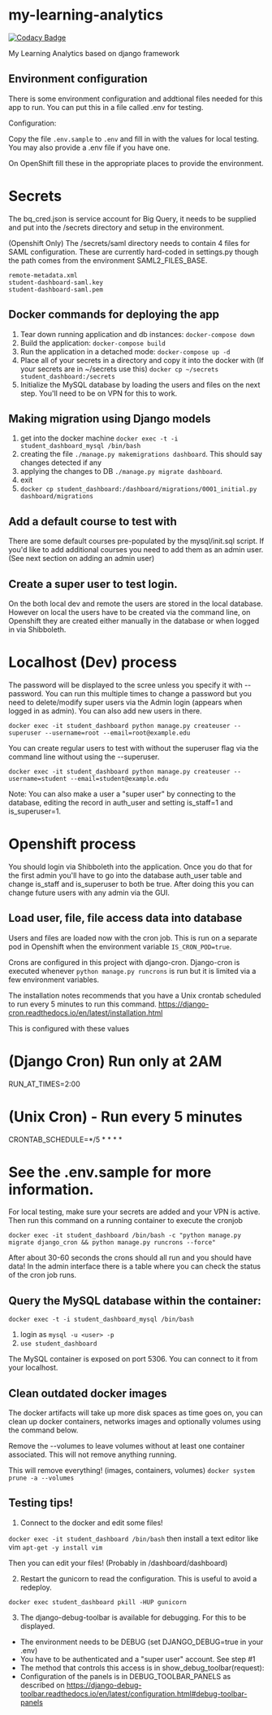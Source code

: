 # my-learning-analytics

[![Codacy Badge](https://api.codacy.com/project/badge/Grade/0fd487531e244c0ebbfbc25e8753c484)](https://app.codacy.com/app/ITS_Teaching_And_Learning/student-dashboard-django?utm_source=github.com&utm_medium=referral&utm_content=tl-its-umich-edu/student-dashboard-django&utm_campaign=Badge_Grade_Settings)

My Learning Analytics based on django framework

## Environment configuration
There is some environment configuration and addtional files needed for this app to run. You can put this in a file called .env for testing. 

Configuration:

Copy the file `.env.sample` to `.env` and fill in with the values for local testing. You may also provide a .env file if you have one.

On OpenShift fill these in the appropriate places to provide the environment.

# Secrets

The bq_cred.json is service account for Big Query, it needs to be supplied and put into the /secrets directory and setup in the environment.

(Openshift Only) The /secrets/saml directory needs to contain 4 files for SAML configuration. These are currently hard-coded in settings.py though the path comes from the environment SAML2_FILES_BASE.

	remote-metadata.xml 
	student-dashboard-saml.key
	student-dashboard-saml.pem

## Docker commands for deploying the app
1. Tear down running application and db instances:
`docker-compose down`
2. Build the application:
`docker-compose build`
3. Run the application in a detached mode: `docker-compose up -d`
4. Place all of your secrets in a directory and copy it into the docker with
(If your secrets are in ~/secrets use this)
`docker cp ~/secrets student_dashboard:/secrets`
5. Initialize the MySQL database by loading the users and files on the next step. You'll need to be on VPN for this to work.

## Making migration using Django models
1. get into the docker machine `docker exec -t -i student_dashboard_mysql /bin/bash`
2. creating the file `./manage.py makemigrations dashboard`.  This should say changes detected if any 
3. applying the changes to DB `./manage.py migrate dashboard`. 
4. exit
5. `docker cp student_dashboard:/dashboard/migrations/0001_initial.py dashboard/migrations` 

## Add a default course to test with

There are some default courses pre-populated by the mysql/init.sql script. If you'd like to add additional courses you need to add them as an admin user. (See next section on adding an admin user)

## Create a super user to test login. 

On the both local dev and remote the users are stored in the local database. However on local the users have to be created via the command line, on Openshift they are created either manually in the database or when logged in via Shibboleth.

# Localhost (Dev) process

The password will be displayed to the scree unless you specify it with --password. You can run this multiple times to change a password but you need to delete/modify super users via the Admin login (appears when logged in as admin). You can also add new users in there.

`docker exec -it student_dashboard python manage.py createuser --superuser --username=root --email=root@example.edu`

You can create regular users to test with without the superuser flag via the command line without using the --superuser.

`docker exec -it student_dashboard python manage.py createuser --username=student --email=student@example.edu`

Note: You can also make a user a "super user" by connecting to the database, editing the record in auth_user and setting is_staff=1 and is_superuser=1.

# Openshift process

You should login via Shibboleth into the application. Once you do that for the first admin you'll have to go into the database auth_user table and change is_staff and is_superuser to both be true. After doing this you can change future users with any admin via the GUI.

## Load user, file, file access data into database
Users and files are loaded now with the cron job. This is run on a separate pod in Openshift when the environment variable `IS_CRON_POD=true`.

Crons are configured in this project with django-cron. Django-cron is executed whenever `python manage.py runcrons` is run but it is limited via a few environment variables.

The installation notes recommends that you have a Unix crontab scheduled to run every 5 minutes to run this command. https://django-cron.readthedocs.io/en/latest/installation.html

This is configured with these values
# (Django Cron) Run only at 2AM
RUN_AT_TIMES=2:00

# (Unix Cron) - Run every 5 minutes
CRONTAB_SCHEDULE=*/5 * * * * 

See the .env.sample for more information.
=======

For local testing, make sure your secrets are added and your VPN is active. Then run this command on a running container to execute the cronjob

`docker exec -it student_dashboard /bin/bash -c "python manage.py migrate django_cron && python manage.py runcrons --force"`

After about 30-60 seconds the crons should all run and you should have data! In the admin interface there is a table where you can check the status of the cron job runs.

## Query the MySQL database within the container:
`docker exec -t -i student_dashboard_mysql /bin/bash`
1. login as `mysql -u <user> -p`
2. `use student_dashboard`

The MySQL container is exposed on port 5306. You can connect to it from your localhost.

## Clean outdated docker images
The docker artifacts will take up more disk spaces as time goes on, you can clean up docker containers, networks images and optionally volumes using the command below.

Remove the --volumes to leave volumes without at least one container associated. This will not remove anything running.

This will remove everything! (images, containers, volumes)
`docker system prune -a --volumes`

## Testing tips!

1. Connect to the docker and edit some files!

`docker exec -it student_dashboard /bin/bash`
then install a text editor like vim
`apt-get -y install vim`

Then you can edit your files! (Probably in /dashboard/dashboard)

2. Restart the gunicorn to read the configuration. This is useful to avoid a redeploy.

`docker exec student_dashboard pkill -HUP gunicorn`

3. The django-debug-toolbar is available for debugging. For this to be displayed.
  - The environment needs to be DEBUG (set DJANGO_DEBUG=true in your .env)
  - You have to be authenticated and a "super user" account. See step #1
  - The method that controls this access is in show_debug_toolbar(request):
  - Configuration of the panels is in DEBUG_TOOLBAR_PANELS as described on https://django-debug-toolbar.readthedocs.io/en/latest/configuration.html#debug-toolbar-panels
